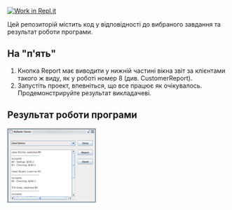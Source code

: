 [![Work in Repl.it](https://classroom.github.com/assets/work-in-replit-14baed9a392b3a25080506f3b7b6d57f295ec2978f6f33ec97e36a161684cbe9.svg)](https://classroom.github.com/online_ide?assignment_repo_id=2813720&assignment_repo_type=AssignmentRepo)

Цей репозиторій містить код у відповідності до вибраного завдання та результат роботи програми.

## На "п'ять"
1. Кнопка Report має виводити у нижній частині вікна звіт за клієнтами такого ж виду, як у роботі номер 8 (див. CustomerReport).
2. Запустіть проект, впевніться, що все працює як очікувалось. Продемонстрируйте результат викладачеві.

## Результат роботи програми
<img src="https://github.com/ppc-ntu-khpi/gui-lab2-34-idjis/blob/master/gui.PNG" width="40%"/>

